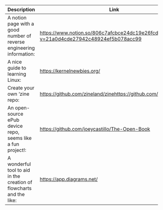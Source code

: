 Description | Link
------------ | ------------
A notion page with a good number of reverse engineering information: | https://www.notion.so/806c7afcbce24dc19e26fcd4b9c84f7b?v=21a0d4cde27942c48924ef5b078acc99
A nice guide to learning Linux: | https://kernelnewbies.org/
Create your own ‘zine repo: | https://github.com/zineland/zinehttps://github.com/zineland/zine
An open-source ePub device repo, seems like a fun project!: | https://github.com/joeycastillo/The-Open-Book
A wonderful tool to aid in the creation of flowcharts and the like: | https://app.diagrams.net/
